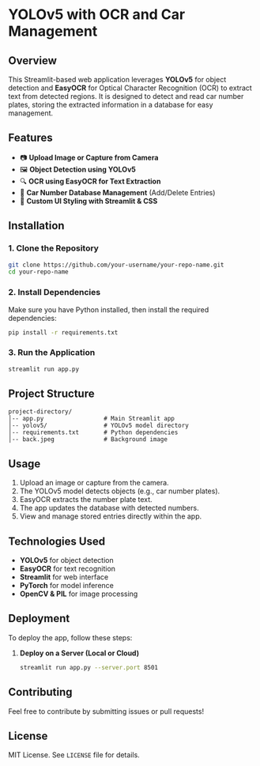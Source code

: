# YOLOv5 with OCR and Car Management

## Overview
This Streamlit-based web application leverages **YOLOv5** for object detection and **EasyOCR** for Optical Character Recognition (OCR) to extract text from detected regions. It is designed to detect and read car number plates, storing the extracted information in a database for easy management.

## Features
- 📷 **Upload Image or Capture from Camera**
- 🖼️ **Object Detection using YOLOv5**
- 🔍 **OCR using EasyOCR for Text Extraction**
- 📝 **Car Number Database Management** (Add/Delete Entries)
- 🎨 **Custom UI Styling with Streamlit & CSS**

## Installation
### 1. Clone the Repository
```bash
git clone https://github.com/your-username/your-repo-name.git
cd your-repo-name
```

### 2. Install Dependencies
Make sure you have Python installed, then install the required dependencies:
```bash
pip install -r requirements.txt
```

### 3. Run the Application
```bash
streamlit run app.py
```

## Project Structure
```
project-directory/
│-- app.py                 # Main Streamlit app
│-- yolov5/                # YOLOv5 model directory
│-- requirements.txt       # Python dependencies
│-- back.jpeg              # Background image
```

## Usage
1. Upload an image or capture from the camera.
2. The YOLOv5 model detects objects (e.g., car number plates).
3. EasyOCR extracts the number plate text.
4. The app updates the database with detected numbers.
5. View and manage stored entries directly within the app.

## Technologies Used
- **YOLOv5** for object detection
- **EasyOCR** for text recognition
- **Streamlit** for web interface
- **PyTorch** for model inference
- **OpenCV & PIL** for image processing

## Deployment
To deploy the app, follow these steps:



1. **Deploy on a Server (Local or Cloud)**
   ```bash
   streamlit run app.py --server.port 8501
   ```

## Contributing
Feel free to contribute by submitting issues or pull requests!

## License
MIT License. See `LICENSE` file for details.

